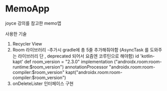 # MemoApp
joyce 강의를 참고한 memo앱


사용한 기술 
1. Recycler View
2. Room 라이브러리 
  -추가시 gradle에 총 5줄 추가해줘야함 (AsyncTask 를 도와주는 라이브러리 단 , deprecated 되어서 요즘엔 코루틴으로 해야함)
   id 'kotlin-kapt'
   def room_version = "2.3.0"
   implementation ("androidx.room:room-runtime:$room_version")
   annotationProcessor "androidx.room:room-compiler:$room_version"
   kapt("androidx.room:room-compiler:$room_version")
3. onDeleteLister 인터페이스 구현 
